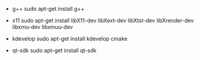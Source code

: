* g++
  sudo apt-get install g++
  
* x11
  sudo apt-get install libX11-dev libXext-dev libXtst-dev libXrender-dev libxmu-dev libxmuu-dev
  
* kdevelop
  sudo apt-get install kdevelop cmake
  
* qt-sdk
  sudo apt-get install qt-sdk
  
